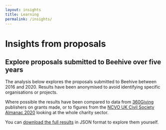 ```yaml
---
layout: insights
title: Learning
permalink: /insights/
---
```


# Insights from proposals

## Explore proposals submitted to Beehive over five years

The analysis below explores the proposals submitted to Beehive between 2016 and 2020.
Results have been anonymised to avoid identifying specific organisations or projects.

Where possible the results have been compared to data from [360Giving](https://threesixtygiving.org/) publishers on grants made,
or to figures from the [NCVO UK Civil Society Almanac 2020](https://data.ncvo.org.uk/) looking at the whole charity sector.

You can <a href="/results.json">download the full results</a> in JSON format to explore them yourself.